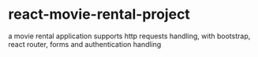 # react-movie-rental-project

a movie rental application supports http requests handling, with bootstrap, react router, forms and authentication handling

